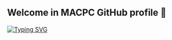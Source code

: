 ## Welcome in MACPC GitHub profile 👋

<a href="https://git.io/typing-svg"><img src="https://readme-typing-svg.demolab.com?font=Hind&pause=1000&color=D9C200&background=00A2FF00&center=true&vCenter=true&random=false&width=800&height=100&lines=Welcome+in+MACPC+Github+profile;Problem+Solving+%26+Competitive+Programming+Community;ICPC+student+branch+of+Modern+Academy;ICPC+Modern+Academy+Community" alt="Typing SVG" /></a>